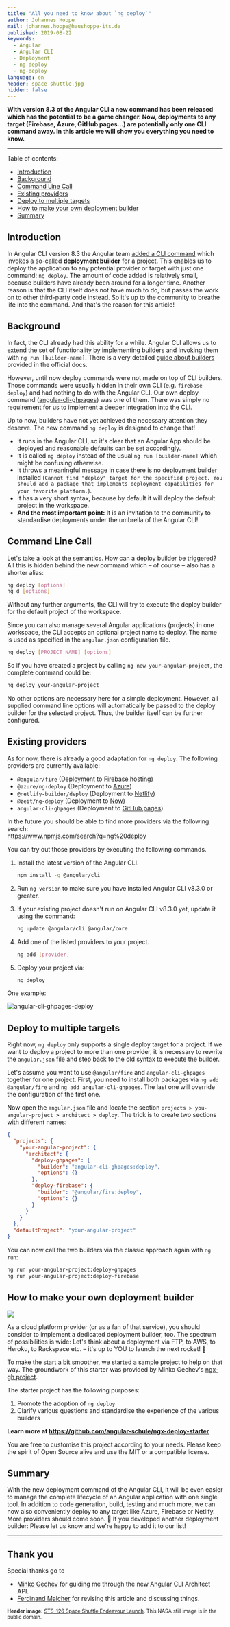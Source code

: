 ```yaml
---
title: "All you need to know about `ng deploy`"
author: Johannes Hoppe
mail: johannes.hoppe@haushoppe-its.de
published: 2019-08-22
keywords:
  - Angular
  - Angular CLI
  - Deployment
  - ng deploy
  - ng-deploy
language: en
header: space-shuttle.jpg
hidden: false
---
```


**With version 8.3 of the Angular CLI a new command has been released which has the potential to be a game changer. Now, deployments to any target (Firebase, Azure, GitHub pages...) are potentially only one CLI command away. In this article we will show you everything you need to know.** 

<hr>

Table of contents:

- [Introduction](/blog/2019-08-ng-deploy#introduction)
- [Background](/blog/2019-08-ng-deploy#background)
- [Command Line Call](/blog/2019-08-ng-deploy#command-line-call)
- [Existing providers](/blog/2019-08-ng-deploy#existing-providers)
- [Deploy to multiple targets](/blog/2019-08-ng-deploy#deploy-to-multiple-targets)
- [How to make your own deployment builder](/blog/2019-08-ng-deploy#how-to-make-your-own-deployment-builder)
- [Summary](/blog/2019-08-ng-deploy#summary)



## Introduction

In Angular CLI version 8.3 the Angular team [added a CLI command](https://github.com/angular/angular-cli/pull/15105) which invokes a so-called __deployment builder__ for a project.
This enables us to deploy the application to any potential provider or target with just one command: `ng deploy`.
The amount of code added is relatively small, because builders have already been around for a longer time.
Another reason is that the CLI itself does not have much to do, but passes the work on to other third-party code instead.
So it's up to the community to breathe life into the command.
And that's the reason for this article!


## Background

In fact, the CLI already had this ability for a while.
Angular CLI allows us to extend the set of functionality by implementing builders and invoking them with `ng run [builder-name]`.
There is a very detailed [guide about builders](https://angular.io/guide/cli-builder) provided in the official docs.


However, until now deploy commands were not made on top of CLI builders.
Those commands were usually hidden in their own CLI (e.g. `firebase deploy`) and had nothing to do with the Angular CLI.
Our own deploy command ([angular-cli-ghpages](https://github.com/angular-schule/angular-cli-ghpages/)) was one of them.
There was simply no requirement for us to implement a deeper integration into the CLI.

Up to now, builders have not yet achieved the necessary attention they deserve.
The new command `ng deploy` is designed to change that!
* It runs in the Angular CLI, so it's clear that an Angular App should be deployed and reasonable defaults can be set accordingly.
* It is called `ng deploy` instead of the usual `ng run [builder-name]` which might be confusing otherwise.
* It throws a meaningful message in case there is no deployment builder installed (`Cannot find "deploy" target for the specified project. You should add a package that implements deployment capabilities for your favorite platform.`).
* It has a very short syntax, because by default it will deploy the default project in the workspace.
* **And the most important point:**
  It is an invitation to the community to standardise deployments under the umbrella of the Angular CLI!


## Command Line Call

Let's take a look at the semantics. How can a deploy builder be triggered?
All this is hidden behind the new command which – of course – also has a shorter alias:

```bash
ng deploy [options]
ng d [options]
```

Without any further arguments, the CLI will try to execute the deploy builder for the default project of the workspace.

Since you can also manage several Angular applications (projects) in one workspace, the CLI accepts an optional project name to deploy.
The name is used as specified in the `angular.json` configuration file.

```bash
ng deploy [PROJECT_NAME] [options]
```

So if you have created a project by calling `ng new your-angular-project`, the complete command could be:

```bash
ng deploy your-angular-project 
```

No other options are necessary here for a simple deployment.
However, all supplied command line options will automatically be passed to the deploy builder for the selected project.
Thus, the builder itself can be further configured.


## Existing providers

As for now, there is already a good adaptation for `ng deploy`.
The following providers are currently available:

* `@angular/fire` (Deployment to [Firebase hosting](https://firebase.google.com/docs/hosting))
* `@azure/ng-deploy` (Deployment to [Azure](https://azure.microsoft.com/en-us/))
* `@netlify-builder/deploy` (Deployment to [Netlify](https://www.netlify.com/))
* `@zeit/ng-deploy` (Deployment to [Now](https://zeit.co/now))
* `angular-cli-ghpages` (Deployment to [GitHub pages](https://pages.github.com/))

In the future you should be able to find more providers via the following search:  
https://www.npmjs.com/search?q=ng%20deploy

You can try out those providers by executing the following commands.

1. Install the latest version of the Angular CLI.

   ```sh
   npm install -g @angular/cli
   ```

2. Run `ng version` to make sure you have installed Angular CLI v8.3.0 or greater.

3. If your existing project doesn't run on Angular CLI v8.3.0 yet, update it using the command:

   ```sh
   ng update @angular/cli @angular/core
   ```

4. Add one of the listed providers to your project.

   ```sh
   ng add [provider]
   ```

5. Deploy your project via:

   ```sh
   ng deploy
   ```

One example:

![angular-cli-ghpages-deploy](angular-cli-ghpages-deploy.gif)


## Deploy to multiple targets

Right now, `ng deploy` only supports a single deploy target for a project.
If we want to deploy a project to more than one provider, it is necessary to rewrite the `angular.json` file and step back to the old syntax to execute the builder.

Let's assume you want to use `@angular/fire` and `angular-cli-ghpages` together for one project.
First, you need to install both packages via `ng add @angular/fire` and `ng add angular-cli-ghpages`.
The last one will override the configuration of the first one.

Now open the `angular.json` file and locate the section `projects > you-angular-project > architect > deploy`.
The trick is to create two sections with different names:

```json
{
  "projects": {
    "your-angular-project": {
      "architect": {
        "deploy-ghpages": {
          "builder": "angular-cli-ghpages:deploy",
          "options": {}
        },
        "deploy-firebase": {
          "builder": "@angular/fire:deploy",
          "options": {}
        }
      }
    }
  },
  "defaultProject": "your-angular-project"
}
```

You can now call the two builders via the classic approach again with `ng run`:

```bash
ng run your-angular-project:deploy-ghpages
ng run your-angular-project:deploy-firebase
```


## How to make your own deployment builder

[![](ng-deploy-starter-project.jpg)](https://github.com/angular-schule/ngx-deploy-starter)

As a cloud platform provider (or as a fan of that service), you should consider to implement a dedicated deployment builder, too.
The spectrum of possibilities is wide: Let's think about a deployment via FTP, to AWS, to Heroku, to Rackspace etc. – it's up to YOU to launch the next rocket! 🚀

To make the start a bit smoother, we started a sample project to help on that way.
The groundwork of this starter was provided by Minko Gechev's [ngx-gh project](https://github.com/mgechev/ngx-gh).

The starter project has the following purposes:

1. Promote the adoption of `ng deploy`
2. Clarify various questions and standardise the experience of the various builders

**Learn more at
https://github.com/angular-schule/ngx-deploy-starter**

You are free to customise this project according to your needs.
Please keep the spirit of Open Source alive and use the MIT or a compatible license.


## Summary

With the new deployment command of the Angular CLI, it will be even easier to manage the complete lifecycle of an Angular application with one single tool.
In addition to code generation, build, testing and much more, we can now also conveniently deploy to any target like Azure, Firebase or Netlify.
More providers should come soon. 🚀 If you developed another deployment builder: Please let us know and we're happy to add it to our list!

<hr>

## Thank you

Special thanks go to

- [Minko Gechev](https://twitter.com/mgechev) for guiding me through the new Angular CLI Architect API.
- [Ferdinand Malcher](https://twitter.com/fmalcher01) for revising this article and discussing things.

<small>**Header image:** [STS-126 Space Shuttle Endeavour Launch](https://publicdomainclip-art.blogspot.com/2008/11/sts-126-space-shuttle-endeavour-launch.html). This NASA still image is in the public domain.</small>